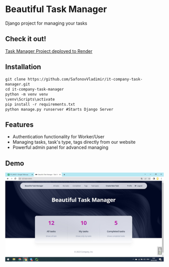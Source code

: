 # Beautiful Task Manager

Django project for managing your tasks

## Check it out!
[Task Manager Project deployed to Render](https://task-manager-hhdl.onrender.com/)

## Installation

```shell
git clone https://github.com/SafonovVladimir/it-company-task-manager.git
cd it-company-task-manager
python -m venv venv
\venv\Scripts\activate
pip install -r requirements.txt
python manage.py runserver #Starts Django Server
```

## Features

* Authentication functionality for Worker/User
* Managing tasks, task's type, tags directly from our website
* Powerful admin panel for advanced managing

## Demo

![Website interface](demo.jpg)
